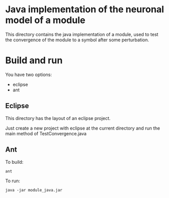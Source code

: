 Java implementation of the neuronal model of a module
=====================================================

This directory contains the java implementation of a module, used to test the
convergence of the module to a symbol after some perturbation.


Build and run
=============

You have two options:

* eclipse
* ant

Eclipse
-------

This directory has the layout of an eclipse project.

Just create a new project with eclipse at the current directory and run
the main method of TestConvergence.java

Ant
------

To build:

    ant

To run:

    java -jar module_java.jar

